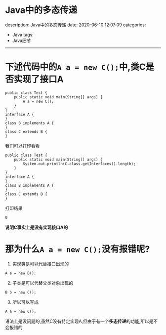 #   Java中的多态传递
description: Java中的多态传递
date: 2020-06-10 12:07:09
categories:
- Java
tags:
- Java细节
---
#   下述代码中的`A a = new C();`中,类C是否实现了接口A
```
public class Test {
	public static void main(String[] args) {
		A a = new C();
	}
}
interface A {
}
class B implements A {
}
class C extends B {
}
```

我们可以打印看看
```
public class Test {
	public static void main(String[] args) {
        System.out.println(C.class.getInterfaces().length);
	}
}
interface A {
}
class B implements A {
}
class C extends B {
}
```
打印结果
```
0
```
**说明C事实上是没有实现接口A的**

#   那为什么`A a = new C();`没有报错呢?
1.  实现类是可以代替接口出现的
```
A a = new B();
```

2.  子类是可以代替父类对象出现的
```
B b = new C();
```

3.  所以可以写成
```
A a = new C();
```
语法上是没问题的,虽然C没有特定实现A,但由于有一个**多态传递**的功能,所以是不会报错的

